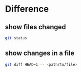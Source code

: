 # Difference

## show files changed
```sh
git status
```

## show changes in a file
```sh
git diff HEAD~1 -- <path/to/file>
```
